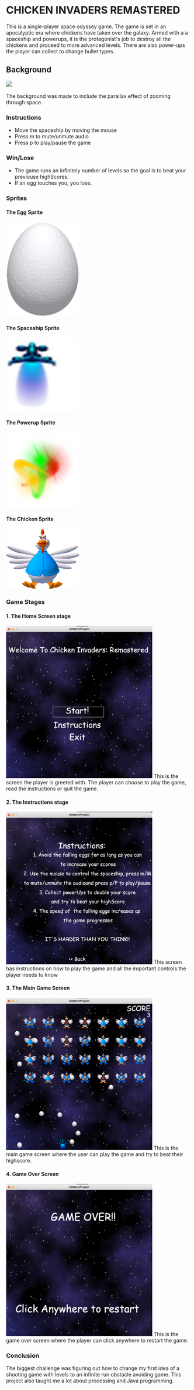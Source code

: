# CHICKEN INVADERS REMASTERED
This is a single-player space odyssey game. The game is set in an apocalyptic era where chickens have taken over 
the galaxy. Armed with a a spaceship and powerups, it is the protagonist's job to destroy all the chickens and proceed to more advanced levels. There are also power-ups the player can collect to change bullet types.

## Background
![](background.gif)


The background was made to include the parallax effect of zooming through space.

### Instructions
- Move the spaceship by moving the mouse 
- Press m to mute/unmute audio
- Press p to play/pause the game

### Win/Lose
- The game runs an infinitely number of levels so the goal is to beat your previouse highScores.
- If an egg touches you, you lose.

### Sprites
#### The Egg Sprite
<img src="images/Egg.png" width="200">

#### The Spaceship Sprite
<img src="images/spaceship1.png" width="200">

#### The Powerup Sprite
<img src="images/powerup1.png" width="200">

#### The Chicken Sprite
<img src="images/Chicken1.png" width="200">

### Game Stages
#### 1. The Home Screen stage
<img src="homeScreen.png" width="400">
This is the screen the player is greeted with. The player can choose to play the game, read the instructions or quit the game.

#### 2. The Instructions stage
<img src="screenShots/instructions.png" width="400">
This screen has instructions on how to play the game and all the important controls the player needs to know

#### 3. The Main Game Screen
<img src="screenShots/mainScreen.png" width="400">
This is the main game screen where the user can play the game and try to beat their highscore.

#### 4.  Game Over Screen
<img src="screenShots/gameOverScreen.png" width="400">
This is the game over screen where the player can click anywhere to restart the game.

### Conclusion
The biggest challenge was figuring out how to change my first idea of a shooting game with levels to an infinite run obstacle avoiding game. This project also taught me a lot about processing and Java programming.


